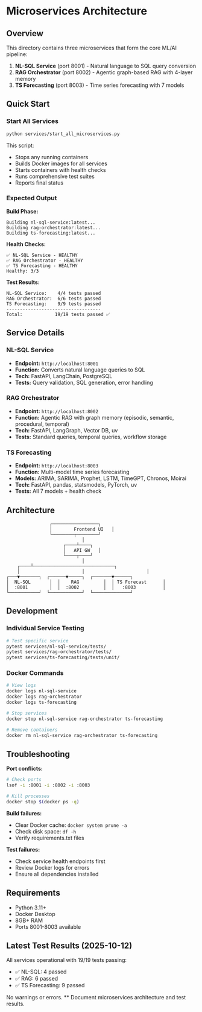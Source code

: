 # Microservices Architecture

## Overview
This directory contains three microservices that form the core ML/AI pipeline:

1. **NL-SQL Service** (port 8001) - Natural language to SQL query conversion
2. **RAG Orchestrator** (port 8002) - Agentic graph-based RAG with 4-layer memory
3. **TS Forecasting** (port 8003) - Time series forecasting with 7 models

## Quick Start

### Start All Services
```bash
python services/start_all_microservices.py
```

This script:
- Stops any running containers
- Builds Docker images for all services
- Starts containers with health checks
- Runs comprehensive test suites
- Reports final status

### Expected Output

**Build Phase:**
```
Building nl-sql-service:latest...
Building rag-orchestrator:latest...
Building ts-forecasting:latest...
```

**Health Checks:**
```
✅ NL-SQL Service - HEALTHY
✅ RAG Orchestrator - HEALTHY  
✅ TS Forecasting - HEALTHY
Healthy: 3/3
```

**Test Results:**
```
NL-SQL Service:    4/4 tests passed
RAG Orchestrator:  6/6 tests passed
TS Forecasting:    9/9 tests passed
-----------------------------------
Total:            19/19 tests passed ✅
```

## Service Details

### NL-SQL Service
- **Endpoint:** `http://localhost:8001`
- **Function:** Converts natural language queries to SQL
- **Tech:** FastAPI, LangChain, PostgreSQL
- **Tests:** Query validation, SQL generation, error handling

### RAG Orchestrator
- **Endpoint:** `http://localhost:8002`
- **Function:** Agentic RAG with graph memory (episodic, semantic, procedural, temporal)
- **Tech:** FastAPI, LangGraph, Vector DB, uv
- **Tests:** Standard queries, temporal queries, workflow storage

### TS Forecasting
- **Endpoint:** `http://localhost:8003`
- **Function:** Multi-model time series forecasting
- **Models:** ARIMA, SARIMA, Prophet, LSTM, TimeGPT, Chronos, Moirai
- **Tech:** FastAPI, pandas, statsmodels, PyTorch, uv
- **Tests:** All 7 models + health check

## Architecture

```
                ┌─────────────────┐
                │        Frontend UI   │
                └────────┬────────┘
                            │
                     ┌────┴────┐
                     │   API GW   │
                     └────┬────┘
                            │
    ┌────┴──────────────────────────────┐
    │                       │				    	│
┌───▼───────┐  ┌──────▼─────┐  ┌───────▼──────┐
│  NL-SQL       │  │    RAG         │  │ TS Forecast      │
│  :8001        │  │  :8002         │  │   :8003          │
└───────────┘  └────────────┘  └──────────────┘
```

## Development

### Individual Service Testing
```bash
# Test specific service
pytest services/nl-sql-service/tests/
pytest services/rag-orchestrator/tests/
pytest services/ts-forecasting/tests/unit/
```

### Docker Commands
```bash
# View logs
docker logs nl-sql-service
docker logs rag-orchestrator
docker logs ts-forecasting

# Stop services
docker stop nl-sql-service rag-orchestrator ts-forecasting

# Remove containers
docker rm nl-sql-service rag-orchestrator ts-forecasting
```

## Troubleshooting

**Port conflicts:**
```bash
# Check ports
lsof -i :8001 -i :8002 -i :8003

# Kill processes
docker stop $(docker ps -q)
```

**Build failures:**
- Clear Docker cache: `docker system prune -a`
- Check disk space: `df -h`
- Verify requirements.txt files

**Test failures:**
- Check service health endpoints first
- Review Docker logs for errors
- Ensure all dependencies installed

## Requirements

- Python 3.11+
- Docker Desktop
- 8GB+ RAM
- Ports 8001-8003 available

## Latest Test Results (2025-10-12)

All services operational with 19/19 tests passing:
- ✅ NL-SQL: 4 passed
- ✅ RAG: 6 passed  
- ✅ TS Forecasting: 9 passed

No warnings or errors.
** Document microservices architecture and test results.
